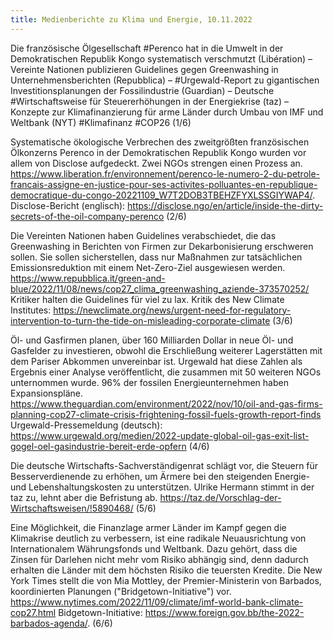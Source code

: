 ```yaml
---
title: Medienberichte zu Klima und Energie, 10.11.2022
---
```


Die französische Ölgesellschaft #Perenco hat in die Umwelt in der Demokratischen Republik Kongo systematisch verschmutzt (Libération) – Vereinte Nationen publizieren Guidelines gegen Greenwashing in Unternehmensberichten (Repubblica) – #Urgewald-Report zu gigantischen Investitionsplanungen der Fossilindustrie (Guardian) – Deutsche #Wirtschaftsweise für Steuererhöhungen in der Energiekrise (taz) – Konzepte zur Klimafinanzierung für arme Länder durch Umbau von IMF und Weltbank (NYT) #Klimafinanz #COP26  (1/6)

Systematische ökologische Verbrechen des zweitgrößten französischen Ölkonzerns Perenco in der Demokratischen Republik Kongo wurden vor allem von Disclose aufgedeckt. Zwei NGOs strengen einen Prozess an. <https://www.liberation.fr/environnement/perenco-le-numero-2-du-petrole-francais-assigne-en-justice-pour-ses-activites-polluantes-en-republique-democratique-du-congo-20221109_W7T2DOB3TBEHZFYXLSSGIYWAP4/>. Disclose-Bericht (englisch): <https://disclose.ngo/en/article/inside-the-dirty-secrets-of-the-oil-company-perenco> (2/6)

Die Vereinten Nationen haben Guidelines verabschiedet, die das Greenwashing in Berichten von Firmen zur Dekarbonisierung erschweren sollen. Sie sollen sicherstellen, dass nur Maßnahmen zur tatsächlichen Emissionsreduktion mit einem Net-Zero-Ziel ausgewiesen werden. <https://www.repubblica.it/green-and-blue/2022/11/08/news/cop27_clima_greenwashing_aziende-373570252/> Kritiker halten die Guidelines für viel zu lax. Kritik des New Climate Institutes: <https://newclimate.org/news/urgent-need-for-regulatory-intervention-to-turn-the-tide-on-misleading-corporate-climate> (3/6)

Öl- und Gasfirmen planen, über 160 Milliarden Dollar in neue Öl- und Gasfelder zu investieren, obwohl die Erschließung weiterer Lagerstätten mit dem Pariser Abkommen unvereinbar ist. Urgewald hat diese Zahlen als Ergebnis einer Analyse veröffentlicht, die zusammen mit 50 weiteren NGOs unternommen wurde. 96% der fossilen Energieunternehmen haben Expansionspläne. <https://www.theguardian.com/environment/2022/nov/10/oil-and-gas-firms-planning-cop27-climate-crisis-frightening-fossil-fuels-growth-report-finds> Urgewald-Pressemeldung (deutsch): https://www.urgewald.org/medien/2022-update-global-oil-gas-exit-list-gogel-oel-gasindustrie-bereit-erde-opfern (4/6)

Die deutsche Wirtschafts-Sachverständigenrat schlägt vor, die Steuern für Besserverdienende zu erhöhen, um Ärmere bei den steigenden Energie- und Lebenshaltungskosten zu unterstützen. Ulrike Hermann stimmt in der taz zu, lehnt aber die Befristung ab. <https://taz.de/Vorschlag-der-Wirtschaftsweisen/!5890468/> (5/6)

Eine Möglichkeit, die Finanzlage armer Länder im Kampf gegen die Klimakrise deutlich zu verbessern, ist eine radikale Neuausrichtung von Internationalem Währungsfonds und Weltbank. Dazu gehört, dass die Zinsen für Darlehen nicht mehr vom Risiko abhängig sind, denn dadurch erhalten die Länder mit dem höchsten Risiko die teuersten Kredite. Die New York Times stellt die von Mia Mottley, der Premier-Ministerin von Barbados, koordinierten Planungen ("Bridgetown-Initiative") vor. <https://www.nytimes.com/2022/11/09/climate/imf-world-bank-climate-cop27.html> Bidgetown-Initiative: <https://www.foreign.gov.bb/the-2022-barbados-agenda/>. (6/6)

